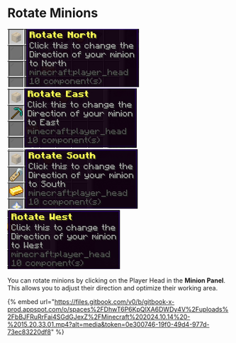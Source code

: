 # Rotate Minions

![](<../../../.gitbook/assets/image (1) (1) (1).png>)![](<../../../.gitbook/assets/image (2) (1) (1).png>)![](<../../../.gitbook/assets/image (3) (1) (1).png>)![](<../../../.gitbook/assets/image (4) (1).png>)



You can rotate minions by clicking on the Player Head in the **Minion Panel**. This allows you to adjust their direction and optimize their working area.

{% embed url="https://files.gitbook.com/v0/b/gitbook-x-prod.appspot.com/o/spaces%2FDhwT6P6KpQlXA6DWDy4V%2Fuploads%2FbBJFRuRrFai4SGdGJexZ%2FMinecraft%202024.10.14%20-%2015.20.33.01.mp4?alt=media&token=0e300746-19f0-49d4-977d-73ec83220df8" %}
